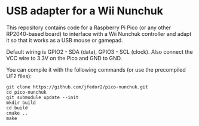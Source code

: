 # USB adapter for a Wii Nunchuk

This repository contains code for a Raspberry Pi Pico (or any other RP2040-based board) to interface with a Wii Nunchuk controller and adapt it so that it works as a USB mouse or gamepad.

Default wiring is GPIO2 - SDA (data), GPIO3 - SCL (clock). Also connect the VCC wire to 3.3V on the Pico and GND to GND.

You can compile it with the following commands (or use the precompiled UF2 files):

```
git clone https://github.com/jfedor2/pico-nunchuk.git
cd pico-nunchuk
git submodule update --init
mkdir build
cd build
cmake ..
make
```
